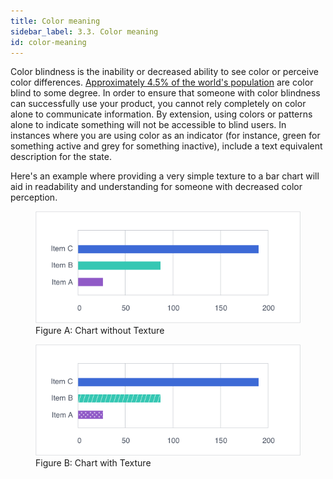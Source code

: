 ```yaml
---
title: Color meaning
sidebar_label: 3.3. Color meaning
id: color-meaning
---
```


Color blindness is the inability or decreased ability to see color or perceive
color differences. [Approximately 4.5% of the world's population](https://nei.nih.gov/health/color_blindness/facts_about) are color blind to some degree. In order to ensure that someone with color blindness can
successfully use your product, you cannot rely completely on color alone to
communicate information. By extension, using colors or patterns alone to
indicate something will not be accessible to blind users. In instances where
you are using color as an indicator (for instance, green for something active
and grey for something inactive), include a text equivalent description for the
state.

Here's an example where providing a very simple texture to a bar chart will aid in readability and understanding for someone with decreased color perception.

<figure>
  <img src="/img/color-meaning-solid.png" alt="Chart showing bar graph without texture"/>
  <figcaption>Figure A: Chart without Texture</figcaption>
</figure>

<figure>
  <img src="/img/color-meaning-texture.png" alt="Chart showing bar graph with distinct textures for each bar"/>
  <figcaption>Figure B: Chart with Texture </figcaption>
</figure>
